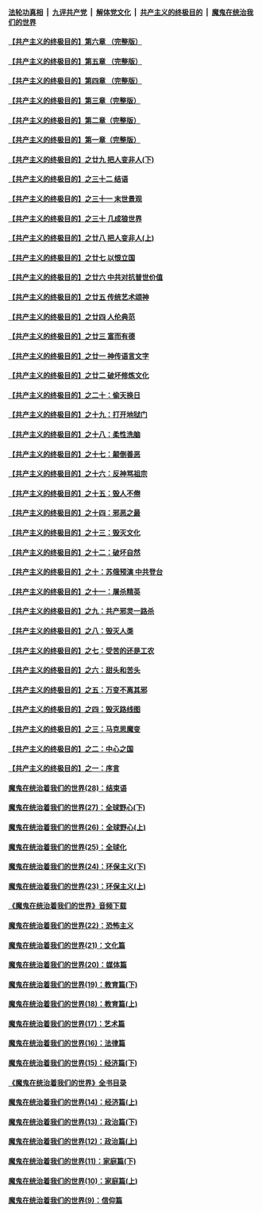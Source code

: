 ####  [法轮功真相](../../../../basic/blob/master/README.md?t=01230426) &nbsp;|&nbsp; [九评共产党](../../../../9ping.md/blob/master/README.md?t=01230426) &nbsp;|&nbsp; [解体党文化](../../../../jtdwh.md/blob/master/README.md?t=01230426)  &nbsp;|&nbsp; [共产主义的终极目的](../../../../gczydzjmd.md/blob/master/README.md?t=01230426) &nbsp;|&nbsp; [魔鬼在统治我们的世界](../../../../mgztzwmdsj.md/blob/master/README.md?t=01230426) 

#### [【共产主义的终极目的】第六章 （完整版）](../pages/nsc422/n11428913.md?t=01230426) 

#### [【共产主义的终极目的】第五章 （完整版）](../pages/nsc422/n11428912.md?t=01230426) 

#### [【共产主义的终极目的】第四章 （完整版）](../pages/nsc422/n11428907.md?t=01230426) 

#### [【共产主义的终极目的】第三章（完整版）](../pages/nsc422/n11428848.md?t=01230426) 

#### [【共产主义的终极目的】第二章（完整版）](../pages/nsc422/n11428831.md?t=01230426) 

#### [【共产主义的终极目的】第一章（完整版）](../pages/nsc422/n11417651.md?t=01230426) 

#### [【共产主义的终极目的】之廿九 把人变非人(下)](../pages/nsc422/n11344140.md?t=01230426) 

#### [【共产主义的终极目的】之三十二 结语](../pages/nsc422/n11360535.md?t=01230426) 

#### [【共产主义的终极目的】之三十一 末世景观](../pages/nsc422/n11351129.md?t=01230426) 

#### [【共产主义的终极目的】之三十 几成狼世界](../pages/nsc422/n11348280.md?t=01230426) 

#### [【共产主义的终极目的】之廿八 把人变非人(上)](../pages/nsc422/n11340492.md?t=01230426) 

#### [【共产主义的终极目的】之廿七 以恨立国](../pages/nsc422/n11336944.md?t=01230426) 

#### [【共产主义的终极目的】之廿六 中共对抗普世价值](../pages/nsc422/n11324785.md?t=01230426) 

#### [【共产主义的终极目的】之廿五 传统艺术颂神](../pages/nsc422/n11296396.md?t=01230426) 

#### [【共产主义的终极目的】之廿四 人伦典范](../pages/nsc422/n11296397.md?t=01230426) 

#### [【共产主义的终极目的】之廿三 富而有德](../pages/nsc422/n11283598.md?t=01230426) 

#### [【共产主义的终极目的】之廿一 神传语言文字](../pages/nsc422/n11263265.md?t=01230426) 

#### [【共产主义的终极目的】之廿二 破坏修炼文化](../pages/nsc422/n11245728.md?t=01230426) 

#### [【共产主义的终极目的】之二十：偷天换日](../pages/nsc422/n11238846.md?t=01230426) 

#### [【共产主义的终极目的】之十九：打开地狱门](../pages/nsc422/n11206376.md?t=01230426) 

#### [【共产主义的终极目的】之十八：柔性洗脑](../pages/nsc422/n11199994.md?t=01230426) 

#### [【共产主义的终极目的】之十七：颠倒善恶](../pages/nsc422/n11179782.md?t=01230426) 

#### [【共产主义的终极目的】之十六：反神骂祖宗](../pages/nsc422/n11166798.md?t=01230426) 

#### [【共产主义的终极目的】之十五：毁人不倦](../pages/nsc422/n11166792.md?t=01230426) 

#### [【共产主义的终极目的】之十四：邪恶之最](../pages/nsc422/n11150249.md?t=01230426) 

#### [【共产主义的终极目的】之十三：毁灭文化](../pages/nsc422/n11135227.md?t=01230426) 

#### [【共产主义的终极目的】之十二：破坏自然](../pages/nsc422/n11135214.md?t=01230426) 

#### [【共产主义的终极目的】之十：苏俄预演 中共登台](../pages/nsc422/n11118424.md?t=01230426) 

#### [【共产主义的终极目的】之十一：屠杀精英](../pages/nsc422/n11118442.md?t=01230426) 

#### [【共产主义的终极目的】之九：共产邪灵一路杀](../pages/nsc422/n11114139.md?t=01230426) 

#### [【共产主义的终极目的】之八：毁灭人类](../pages/nsc422/n11108503.md?t=01230426) 

#### [【共产主义的终极目的】之七：受苦的还是工农](../pages/nsc422/n11101809.md?t=01230426) 

#### [【共产主义的终极目的】之六：甜头和苦头](../pages/nsc422/n11096971.md?t=01230426) 

#### [【共产主义的终极目的】之五：万变不离其邪](../pages/nsc422/n11091285.md?t=01230426) 

#### [【共产主义的终极目的】之四：毁灭路线图](../pages/nsc422/n11086284.md?t=01230426) 

#### [【共产主义的终极目的】之三：马克思魔变](../pages/nsc422/n11061941.md?t=01230426) 

#### [【共产主义的终极目的】之二：中心之国](../pages/nsc422/n11047728.md?t=01230426) 

#### [【共产主义的终极目的】之一：序言](../pages/nsc422/n11086077.md?t=01230426) 

#### [魔鬼在统治着我们的世界(28)：结束语](../pages/nsc422/n10936246.md?t=01230426) 

#### [魔鬼在统治着我们的世界(27)：全球野心(下)](../pages/nsc422/n10928319.md?t=01230426) 

#### [魔鬼在统治着我们的世界(26)：全球野心(上)](../pages/nsc422/n10900318.md?t=01230426) 

#### [魔鬼在统治着我们的世界(25)：全球化](../pages/nsc422/n10788205.md?t=01230426) 

#### [魔鬼在统治着我们的世界(24)：环保主义(下)](../pages/nsc422/n10695307.md?t=01230426) 

#### [魔鬼在统治着我们的世界(23)：环保主义(上)](../pages/nsc422/n10688613.md?t=01230426) 

#### [《魔鬼在统治着我们的世界》音频下载](../pages/nsc422/n10635553.md?t=01230426) 

#### [魔鬼在统治着我们的世界(22)：恐怖主义](../pages/nsc422/n10614727.md?t=01230426) 

#### [魔鬼在统治着我们的世界(21)：文化篇](../pages/nsc422/n10597706.md?t=01230426) 

#### [魔鬼在统治着我们的世界(20)：媒体篇](../pages/nsc422/n10586579.md?t=01230426) 

#### [魔鬼在统治着我们的世界(19)：教育篇(下)](../pages/nsc422/n10564808.md?t=01230426) 

#### [魔鬼在统治着我们的世界(18)：教育篇(上)](../pages/nsc422/n10526970.md?t=01230426) 

#### [魔鬼在统治着我们的世界(17)：艺术篇](../pages/nsc422/n10499093.md?t=01230426) 

#### [魔鬼在统治着我们的世界(16)：法律篇](../pages/nsc422/n10485969.md?t=01230426) 

#### [魔鬼在统治着我们的世界(15)：经济篇(下)](../pages/nsc422/n10469975.md?t=01230426) 

#### [《魔鬼在统治着我们的世界》全书目录](../pages/nsc422/n10464261.md?t=01230426) 

#### [魔鬼在统治着我们的世界(14)：经济篇(上)](../pages/nsc422/n10457370.md?t=01230426) 

#### [魔鬼在统治着我们的世界(13)：政治篇(下)](../pages/nsc422/n10448270.md?t=01230426) 

#### [魔鬼在统治着我们的世界(12)：政治篇(上)](../pages/nsc422/n10444576.md?t=01230426) 

#### [魔鬼在统治着我们的世界(11)：家庭篇(下)](../pages/nsc422/n10440961.md?t=01230426) 

#### [魔鬼在统治着我们的世界(10)：家庭篇(上)](../pages/nsc422/n10435448.md?t=01230426) 

#### [魔鬼在统治着我们的世界(9)：信仰篇](../pages/nsc422/n10432159.md?t=01230426) 

